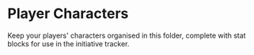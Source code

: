 # Player Characters
Keep your players' characters organised in this folder, complete with stat blocks for use in the initiative tracker.